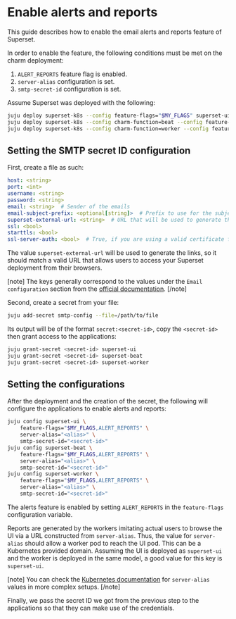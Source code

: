 # Enable alerts and reports
This guide describes how to enable the email alerts and reports feature of Superset.

In order to enable the feature, the following conditions must be met on the charm deployment:
1. `ALERT_REPORTS` feature flag is enabled.
2. `server-alias` configuration is set.
3. `smtp-secret-id` configuration is set.

Assume Superset was deployed with the following:
```sh
juju deploy superset-k8s --config feature-flags="$MY_FLAGS" superset-ui
juju deploy superset-k8s --config charm-function=beat --config feature-flags="$MY_FLAGS" superset-beat
juju deploy superset-k8s --config charm-function=worker --config feature-flags="$MY_FLAGS" superset-worker
```

## Setting the SMTP secret ID configuration
First, create a file as such:
```yaml
host: <string>
port: <int>
username: <string>
password: <string>
email: <string>  # Sender of the emails
email-subject-prefix: <optional[string]>  # Prefix to use for the subject, '[Superset] ' by default
superset-external-url: <string>  # URL that will be used to generate the links in the email reports
ssl: <bool>
starttls: <bool>
ssl-server-auth: <bool>  # True, if you are using a valid certificate for the SMTP server
```

The value `superset-external-url` will be used to generate the links, so it should match a valid URL that allows users
to access your Superset deployment from their browsers.

[note]
The keys generally correspond to the values under the `Email configuration` section from the
[official documentation](https://superset.apache.org/docs/configuration/alerts-reports/#detailed-config).
[/note]

Second, create a secret from your file:
```sh
juju add-secret smtp-config --file=/path/to/file
```

Its output will be of the format `secret:<secret-id>`, copy the `<secret-id>` then grant access to the applications:
```sh
juju grant-secret <secret-id> superset-ui
juju grant-secret <secret-id> superset-beat
juju grant-secret <secret-id> superset-worker
```

## Setting the configurations
After the deployment and the creation of the secret, the following will configure the applications to enable alerts and reports:
```sh
juju config superset-ui \
    feature-flags="$MY_FLAGS,ALERT_REPORTS" \
    server-alias="<alias>" \
    smtp-secret-id="<secret-id>"
juju config superset-beat \
    feature-flags="$MY_FLAGS,ALERT_REPORTS" \
    server-alias="<alias>" \
    smtp-secret-id="<secret-id>"
juju config superset-worker \
    feature-flags="$MY_FLAGS,ALERT_REPORTS" \
    server-alias="<alias>" \
    smtp-secret-id="<secret-id>"
```

The alerts feature is enabled by setting `ALERT_REPORTS` in the `feature-flags` configuration variable.

Reports are generated by the workers imitating actual users to browse the UI via a URL constructed from `server-alias`.
Thus, the value for `server-alias` should allow a worker pod to reach the UI pod. This can be
a Kubernetes provided domain. Assuming the UI is deployed as `superset-ui` and the worker is deployed in the same model,
a good value for this key is `superset-ui`. 

[note]
You can check the [Kubernetes documentation](https://kubernetes.io/docs/concepts/services-networking/dns-pod-service/) 
for `server-alias` values in more complex setups.
[/note]

Finally, we pass the secret ID we got from the previous step to the applications so that they can make use of the credentials.
